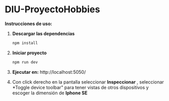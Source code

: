 # DIU-ProyectoHobbies

**Instrucciones de uso:**
1. **Descargar las dependencias**
   ```bash
   npm install
2. **Iniciar proyecto**
   ```bash
   npm run dev
3. **Ejecutar en:** http://localhost:5050/

4. Con click derecho en la pantalla seleccionar **Inspeccionar** , seleccionar *Toggle device toolbar" para tener vistas de otros dispositivos y escoger la dimensión de **Iphone SE**

   

  

